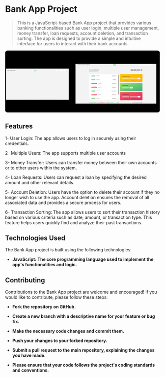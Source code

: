 # Bank App Project
> This is a JavaScript-based Bank App project that provides various banking functionalities such as user login, multiple user management, money transfer, loan requests, account deletion, and transaction sorting. The app is designed to provide a simple and intuitive interface for users to interact with their bank accounts.

![Desktop Demo](./readme-images/bankappshot.png "Desktop Demo")

## Features
1- User Login: The app allows users to log in securely using their credentials.

2- Multiple Users: The app supports multiple user accounts

3- Money Transfer: Users can transfer money between their own accounts or to other users within the system.

4- Loan Requests: Users can request a loan by specifying the desired amount and other relevant details.

5- Account Deletion: Users have the option to delete their account if they no longer wish to use the app. Account deletion ensures the removal of all associated data and provides a secure process for users.

6- Transaction Sorting: The app allows users to sort their transaction history based on various criteria such as date, amount, or transaction type. This feature helps users quickly find and analyze their past transactions.

## Technologies Used
 The Bank App project is built using the following technologies:

- **JavaScript: The core programming language used to implement the app's functionalities and logic.**

## Contributing
 Contributions to the Bank App project are welcome and encouraged! If you would like to contribute, please follow these steps:

- **Fork the repository on GitHub.**

- **Create a new branch with a descriptive name for your feature or bug fix.**

- **Make the necessary code changes and commit them.**

- **Push your changes to your forked repository.**

- **Submit a pull request to the main repository, explaining the changes you have made.**

- **Please ensure that your code follows the project's coding standards and conventions.**
